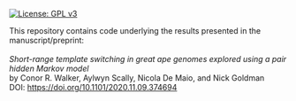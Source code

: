 [![License: GPL v3](https://img.shields.io/badge/License-GPLv3-blue.svg)](https://www.gnu.org/licenses/gpl-3.0)

This repository contains code underlying the results presented in the manuscript/preprint: <br/><br/>
_Short-range template switching in great ape genomes explored using a pair hidden Markov model_ <br/>
by Conor R. Walker, Aylwyn Scally, Nicola De Maio, and Nick Goldman <br/>
DOI: https://doi.org/10.1101/2020.11.09.374694
